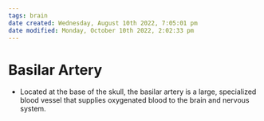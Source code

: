 ```yaml
---
tags: brain
date created: Wednesday, August 10th 2022, 7:05:01 pm
date modified: Monday, October 10th 2022, 2:02:33 pm
---
```


# Basilar Artery
- Located at the base of the skull, the basilar artery is a large, specialized blood vessel that supplies oxygenated blood to the brain and nervous system.

